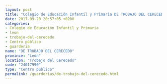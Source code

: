 ```yaml
---
layout: post
title: "Colegio de Educación Infantil y Primaria DE TROBAJO DEL CERECEDO"
date: 2017-09-20 20:57:05 +0200
categories:
- Colegio de Educación Infantil y Primaria
- leon
- trobajo-del-cerecedo
- Centro público
- guarderia
name: "DE TROBAJO DEL CERECEDO"
province: "León"
location: "Trobajo del Cerecedo"
code: "24017990"
type: "Centro público"
permalink: /guarderias/de-trobajo-del-cerecedo.html
---
```

